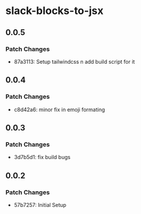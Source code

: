 # slack-blocks-to-jsx

## 0.0.5

### Patch Changes

- 87a3113: Setup tailwindcss n add build script for it

## 0.0.4

### Patch Changes

- c8d42a6: minor fix in emoji formating

## 0.0.3

### Patch Changes

- 3d7b5d1: fix build bugs

## 0.0.2

### Patch Changes

- 57b7257: Initial Setup
